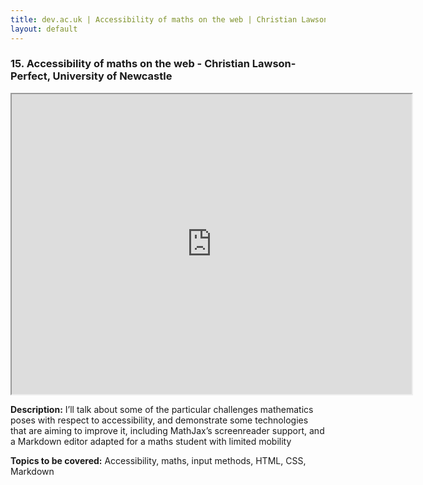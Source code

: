 ```yaml
---
title: dev.ac.uk | Accessibility of maths on the web | Christian Lawson-Perfect, University of Newcastle
layout: default
---
```


### 15. Accessibility of maths on the web - Christian Lawson-Perfect, University of Newcastle

<iframe src="https://drive.google.com/file/d/1LuwGMov8Ueg--dbaYpYoWEmJC6tL6WIL/preview" width="640" height="480"></iframe>

**Description:** I’ll talk about some of the particular challenges mathematics poses with respect to accessibility, and demonstrate some technologies that are aiming to improve it, including MathJax’s screenreader support, and a Markdown editor adapted for a maths student with limited mobility

**Topics to be covered:** Accessibility, maths, input methods, HTML, CSS, Markdown

